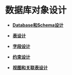 # 数据库对象设计

-   **[Database和Schema设计](Database和Schema设计.md)**  

-   **[表设计](表设计.md)**  

-   **[字段设计](字段设计.md)**  

-   **[约束设计](约束设计.md)**  

-   **[视图和关联表设计](视图和关联表设计.md)**  


